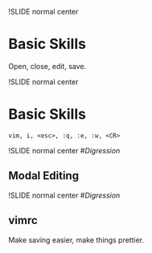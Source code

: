 !SLIDE normal center
# Basic Skills

Open, close, edit, save.

!SLIDE normal center
# Basic Skills
    
    vim, i, <esc>, :q, :e, :w, <CR>

!SLIDE normal center
#*Digression*

## Modal Editing

!SLIDE normal center
#*Digression*

## vimrc

Make saving easier, make things prettier.
